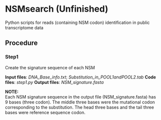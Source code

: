 # NSMsearch (Unfinished)
Python scripts for reads (containing NSM codon) identification in public transcriptome data
## Procedure
### Step1    
Create the signature sequence of each NSM    

**Input files**: *DNA_Base_info.txt*; *Substitution_in_POOL1andPOOL2.tab*
**Code files**: *step1.py*
**Output files**: *NSM_signature.fasta*    

**NOTE:**  
Each NSM signature sequence in the output file (NSM_signature.fasta) has 9 bases (three codon).  The middle three bases were the mutational codon corresponding to the substitution. The head three bases and the tail three bases were reference sequence codon.
